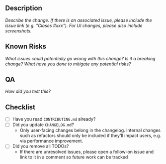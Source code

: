 ## Description

_Describe the change. If there is an associated issue, please include the issue link (e.g. "Closes #xxx"). For UI changes, please also include screenshots._

## Known Risks

_What issues could potentially go wrong with this change? Is it a breaking change? What have you done to mitigate any potential risks?_

## QA

_How did you test this?_

## Checklist

- [ ] Have you read `CONTRIBUTING.md` already?
- [ ] Did you update `CHANGELOG.md`?
  - Only user-facing changes belong in the changelog. Internal changes such as refactors should only be included if they'll impact users, e.g. via performance improvement.
- [ ] Did you remove all TODOs?
  - If there are unresolved issues, please open a follow-on issue and link to it in a comment so future work can be tracked
